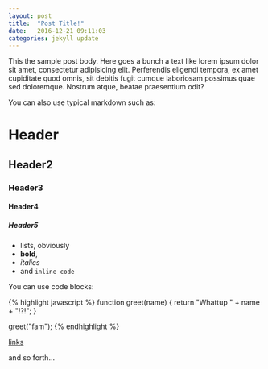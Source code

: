 ```yaml
---
layout: post
title:  "Post Title!"
date:   2016-12-21 09:11:03
categories: jekyll update
---
```


This the sample post body. Here goes a bunch a text like lorem ipsum dolor sit amet, consectetur adipisicing elit. Perferendis eligendi tempora, ex amet cupiditate quod omnis, sit debitis fugit cumque laboriosam possimus quae sed doloremque. Nostrum atque, beatae praesentium odit?

You can also use typical markdown such as:

# Header
## Header2
### Header3
#### Header4
##### Header5

- lists, obviously
- **bold**,
- _italics_
- and `inline code`

You can use code blocks:

{% highlight javascript %}
function greet(name) {
    return "Whattup " + name + "!?!";
}

greet("fam");
{% endhighlight %}

[links](#)

and so forth... 





